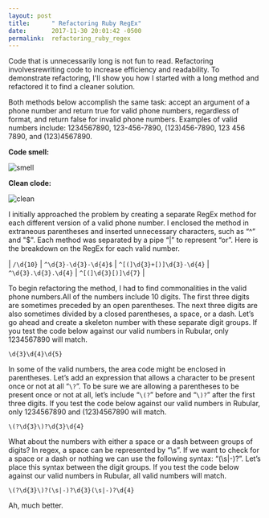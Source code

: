 ```yaml
---
layout: post
title:      " Refactoring Ruby RegEx"
date:       2017-11-30 20:01:42 -0500
permalink:  refactoring_ruby_regex
---
```



Code that is unnecessarily long is not fun to read. Refactoring involvesrewriting code to increase efficiency and readability. To demonstrate refactoring, I'll show you how I started with a long method and refactored it to find a cleaner solution.

Both methods below accomplish the same task: accept an argument of a phone number and return true for valid phone numbers, regardless of format, and return false for invalid phone numbers. Examples of valid numbers include: 1234567890, 123-456-7890, (123)456-7890, 123 456 7890, and (123)4567890. 

**Code smell:**

![smell](https://i.imgur.com/B9JJC0F.png)

**Clean clode:**

![clean](https://i.imgur.com/MEJbA8U.png)

I initially approached the problem by creating a separate RegEx method for each different version of a valid phone number. I enclosed the method in extraneous parentheses and inserted unnecessary characters, such as  “^” and "$". Each method was separated by a pipe “|” to represent “or”. Here is the breakdown on the RegEx for each valid number.

|   `/\d{10}` | `^\d{3}-\d{3}-\d{4}$`   | `^[(]\d{3}+[)]\d{3}-\d{4}`  | `^\d{3}.\d{3}.\d{4}` |  `^[(]\d{3}[)]\d{7}` |

To begin refactoring  the method, I had to find commonalities in the valid phone numbers.All of the numbers include 10 digits. The first three digits are sometimes preceded by an open parentheses. The next three digits are also sometimes divided by a closed parentheses, a space, or a dash. Let’s go ahead and create a skeleton number with these separate digit groups. If you test the code below against our valid numbers in Rubular, only 1234567890 will match. 

`\d{3}\d{4}\d{5}`

In some of the valid numbers, the area code might be enclosed in parentheses. Let’s add an expression that allows a character to be present once or not at all “`\?`”. To be sure we are allowing a parentheses to be present once or not at all, let’s include “`\(?`” before and “`\)?`”  after the first three digits. If you test the code below against our valid numbers in Rubular, only 1234567890 and (123)4567890 will match. 

`\(?\d{3}\)?\d{3}\d{4}`

What about the numbers with either a space or a dash between groups of digits? In regex, a space can be represented by “\s”. If we want to check for a space or a dash or nothing we can use the following syntax: “(\s|-)?”. Let’s place this syntax between the digit groups. If you test the code below against our valid numbers in Rubular, all valid numbers will match.

`\(?\d{3}\)?(\s|-)?\d{3}(\s|-)?\d{4}`

Ah, much better.












